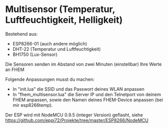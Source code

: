 # Multisensor (Temperatur, Luftfeuchtigkeit, Helligkeit) #

Bestehend aus:
- ESP8266-01 (auch andere möglich)
- DHT-22 (Temperatur und Luftfeuchtigkeit)
- BH1750 (Lux-Sensor)

Die Sensoren senden im Abstand von zwei Minuten (einstellbar) Ihre Werte an FHEM

Folgende Anpassungen musst du machen:
- In "init.lua" die SSID und das Passwort deines WLAN anpassen
- In "fhem_multisensor.lua" die Server IP und den Telnetport von deinem FHEM anpassen, sowie den Namen deines FHEM-Device  anpassen (bei mir esp8266temp).

Der ESP wird mit NodeMCU 0.9.5 (integer Version) geflasht, siehe https://github.com/eppi72/Projekte/tree/master/ESP8266/NodeMCU

